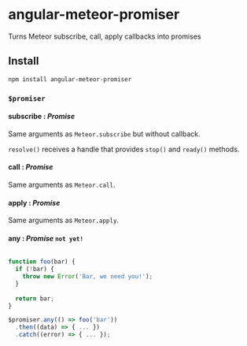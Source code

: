 # angular-meteor-promiser
Turns Meteor subscribe, call, apply callbacks into promises

## Install

```bash
npm install angular-meteor-promiser
```


### `$promiser`

#### subscribe : *Promise*

Same arguments as `Meteor.subscribe` but without callback. 

`resolve()` receives a handle that provides `stop()` and `ready()` methods.

#### call : *Promise*

Same arguments as `Meteor.call`.

#### apply : *Promise*

Same arguments as `Meteor.apply`.

#### any : *Promise* `not yet!`

```js

function foo(bar) {
  if (!bar) {
    throw new Error('Bar, we need you!');
  }
  
  return bar;
}

$promiser.any(() => foo('bar'))
  .then((data) => { ... })
  .catch((error) => { ... });
```
